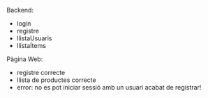 Backend:
- login
- registre
- llistaUsuaris
- llistaÍtems

Pàgina Web:
- registre correcte
- llista de productes correcte
- error: no es pot iniciar sessió amb un usuari acabat de registrar!
